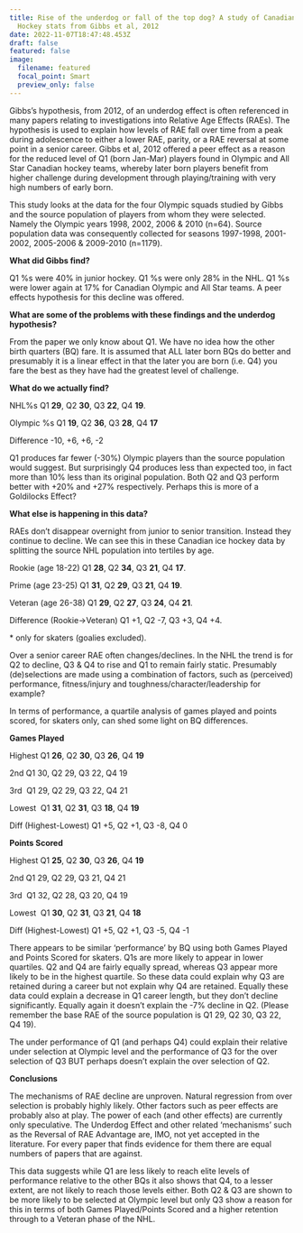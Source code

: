 ```yaml
---
title: Rise of the underdog or fall of the top dog? A study of Canadian Ice
  Hockey stats from Gibbs et al, 2012
date: 2022-11-07T18:47:48.453Z
draft: false
featured: false
image:
  filename: featured
  focal_point: Smart
  preview_only: false
---
```

Gibbs’s hypothesis, from 2012, of an underdog effect is often referenced in many papers relating to investigations into Relative Age Effects (RAEs). The hypothesis is used to explain how levels of RAE fall over time from a peak during adolescence to either a lower RAE, parity, or a RAE reversal at some point in a senior career. Gibbs et al, 2012 offered a peer effect as a reason for the reduced level of Q1 (born Jan-Mar) players found in Olympic and All Star Canadian hockey teams, whereby later born players benefit from higher challenge during development through playing/training with very high numbers of early born.

This study looks at the data for the four Olympic squads studied by Gibbs and the source population of players from whom they were selected. Namely the Olympic years 1998, 2002, 2006 & 2010 (n=64). Source population data was consequently collected for seasons 1997-1998, 2001-2002, 2005-2006 & 2009-2010 (n=1179).

**What did Gibbs find?**

Q1 %s were 40% in junior hockey. Q1 %s were only 28% in the NHL. Q1 %s were lower again at 17% for Canadian Olympic and All Star teams. A peer effects hypothesis for this decline was offered.

**What are some of the problems with these findings and the underdog hypothesis?**

From the paper we only know about Q1. We have no idea how the other birth quarters (BQ) fare. It is assumed that ALL later born BQs do better and presumably it is a linear effect in that the later you are born (i.e. Q4) you fare the best as they have had the greatest level of challenge.

**What do we actually find?**

NHL%s Q1 **29**, Q2 **30**, Q3 **22**, Q4 **19**.

Olympic %s Q1 **19**, Q2 **36**, Q3 **28**, Q4 **17**

Difference -10, +6, +6, -2

Q1 produces far fewer (-30%) Olympic players than the source population would suggest. But surprisingly Q4 produces less than expected too, in fact more than 10% less than its original population. Both Q2 and Q3 perform better with +20% and +27% respectively. Perhaps this is more of a Goldilocks Effect?

**What else is happening in this data?**

RAEs don’t disappear overnight from junior to senior transition. Instead they continue to decline. We can see this in these Canadian ice hockey data by splitting the source NHL population into tertiles by age.

Rookie (age 18-22) Q1 **28**, Q2 **34**, Q3 **21**, Q4 **17**.

Prime (age 23-25) Q1 **31**, Q2 **29**, Q3 **21**, Q4 **19**.

Veteran (age 26-38) Q1 **29**, Q2 **27**, Q3 **24**, Q4 **21**.

Difference (Rookie->Veteran) Q1 +1, Q2 -7, Q3 +3, Q4 +4.

\* only for skaters (goalies excluded).

Over a senior career RAE often changes/declines. In the NHL the trend is for Q2 to decline, Q3 & Q4 to rise and Q1 to remain fairly static. Presumably (de)selections are made using a combination of factors, such as (perceived) performance, fitness/injury and toughness/character/leadership for example?

In terms of performance, a quartile analysis of games played and points scored, for skaters only, can shed some light on BQ differences. 

**Games Played**

Highest Q1 **26**, Q2 **30**, Q3 **26**, Q4 **19**

2nd Q1 30, Q2 29, Q3 22, Q4 19

3rd  Q1 29, Q2 29, Q3 22, Q4 21

Lowest  Q1 **31**, Q2 **31**, Q3 **18**, Q4 **19**

Diff (Highest-Lowest) Q1 +5, Q2 +1, Q3 -8, Q4 0

**Points Scored**

Highest Q1 **25**, Q2 **30**, Q3 **26**, Q4 **19**

2nd Q1 29, Q2 29, Q3 21, Q4 21

3rd  Q1 32, Q2 28, Q3 20, Q4 19

Lowest  Q1 **30**, Q2 **31**, Q3 **21**, Q4 **18**

Diff (Highest-Lowest) Q1 +5, Q2 +1, Q3 -5, Q4 -1

There appears to be similar ‘performance’ by BQ using both Games Played and Points Scored for skaters. Q1s are more likely to appear in lower quartiles. Q2 and Q4 are fairly equally spread, whereas Q3 appear more likely to be in the highest quartile. So these data could explain why Q3 are retained during a career but not explain why Q4 are retained. Equally these data could explain a decrease in Q1 career length, but they don’t decline significantly. Equally again it doesn’t explain the -7% decline in Q2. (Please remember the base RAE of the source population is Q1 29, Q2 30, Q3 22, Q4 19).

The under performance of Q1 (and perhaps Q4) could explain their relative under selection at Olympic level and the performance of Q3 for the over selection of Q3 BUT perhaps doesn’t explain the over selection of Q2.

**C﻿onclusions**

The mechanisms of RAE decline are unproven. Natural regression from over selection is probably highly likely. Other factors such as peer effects are probably also at play. The power of each (and other effects) are currently only speculative. The Underdog Effect and other related ‘mechanisms’ such as the Reversal of RAE Advantage are, IMO, not yet accepted in the literature. For every paper that finds evidence for them there are equal numbers of papers that are against. 

This data suggests while Q1 are less likely to reach elite levels of performance relative to the other BQs it also shows that Q4, to a lesser extent, are not likely to reach those levels either. Both Q2 & Q3 are shown to be more likely to be selected at Olympic level but only Q3 show a reason for this in terms of both Games Played/Points Scored and a higher retention through to a Veteran phase of the NHL.